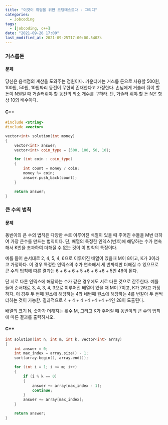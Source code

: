 ```yaml
---
title: "이것이 취업을 위한 코딩테스트다 - 그리디"
categories:
  - Jobcoding
tags:
  - [jobcoding, c++]
date: "2021-09-26 17:00"
last_modified_at: 2021-09-25T17:00:00.540Zs
---
```


### 거스름돈

#### 문제

당신은 음석점의 계산을 도와주는 점원이다. 카운터에는 거스름 돈으로 사용할 500원, 100원, 50원, 10원짜리 동전이 무한히 존재한다고 가정한다. 손님에게 거슬러 줘야 할 돈이 N원일 때 거슬러줘야 할 동전의 최소 개수를 구하라. 단, 거슬러 줘야 할 돈 N은 항상 10의 배수이다.

#### C++

```c++
#include <string>
#include <vector>

vector<int> solution(int money)
{
    vector<int> answer;
    vector<int> coin_type = {500, 100, 50, 10};

    for (int coin : coin_type)
    {
        int count = money / coin;
        money %= coin;
        answer.push_back(count);
    }

    return answer;
}
```

### 큰 수의 법칙

#### 문제

동빈이의 큰 수의 법칙은 다양한 수로 이루어진 배열이 있을 때 주어진 수들을 M번 더하여 가장 큰수를 만드는 법칙이다. 단, 배열의 특정한 인덱스(번호)에 해당하는 수가 연속해서 K번을 초과하여 더해질 수 없는 것이 이 법칙의 특징이다.

예를 들어 순서대로 2, 4, 5, 4, 6으로 이루어진 배열이 있을때 M이 8이고, K가 3이라고 가정하다. 이 경우 특정한 인덱스의 수가 연속해서 세 번까지만 더해질 수 있으므로 큰 수의 법칙에 따른 결과는 6 + 6 + 6 + 5 +6 + 6 +6 + 5인 46이 된다.

단 서로 다른 인덱스에 해당하는 수가 같은 경우에도 서로 다른 것으로 간주한다. 예를 들어 순서대로 3, 4, 3, 4, 3으로 이루어진 배열이 있을 때 M이 7이고, K가 2라고 가정하자. 이 경우 두 번째 원소에 해당하는 4와 네번째 원소에 해당하는 4를 번갈아 두 번씩 더하는 것이 가능핟. 결과적으로 4 + 4 + 4 +4 +4 +4 +4인 28이 도출된다.

배열의 크기 N, 숫자가 더해지는 횟수 M, 그리고 K가 주어질 떄 동빈이의 큰 수의 법칙에 따른 결과를 출력하시오.

#### C++

```c++
int solution(int n, int m, int k, vector<int> array)
{
    int answer = 0;
    int max_index = array.size() - 1;
    sort(array.begin(), array.end());

    for (int i = 1; i <= m; i++)
    {
        if (i % k == 0)
        {
            answer += array[max_index - 1];
            continue;
        }
        answer += array[max_index];
    }

    return answer;
}
```

#### 